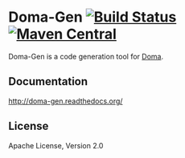 Doma-Gen [![Build Status](https://travis-ci.org/domaframework/doma-gen.svg?branch=master)](https://travis-ci.org/domaframework/doma-gen) [![Maven Central](https://maven-badges.herokuapp.com/maven-central/org.seasar.doma/doma-gen/badge.svg)](https://maven-badges.herokuapp.com/maven-central/org.seasar.doma/doma-gen)
========================================

Doma-Gen is a code generation tool for [Doma][doma]. 

Documentation
-------------

http://doma-gen.readthedocs.org/

License
-------

Apache License, Version 2.0

[doma]: https://github.com/domaframework/doma

